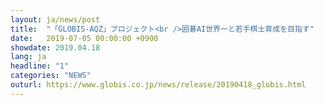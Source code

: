 ```yaml
---
layout: ja/news/post
title:  "「GLOBIS-AQZ」プロジェクト<br />囲碁AI世界一と若手棋士育成を目指す"
date:   2019-07-05 00:00:00 +0900
showdate: 2019.04.18
lang: ja
headline: "1"
categories: "NEWS"
outurl: https://www.globis.co.jp/news/release/20190418_globis.html
---
```

